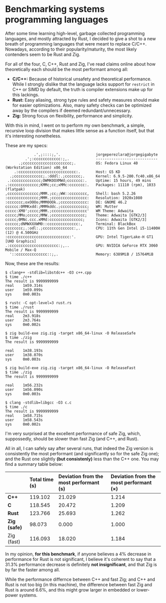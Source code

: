 # Benchmarking systems programming languages

After some time learning high-level, garbage collected programming languages, and mostly attracted by Rust, I decided to give a shot to a new breath of programming languages that were meant to replace C/C++. Nowadays, according to their popularity/maturity, the most likely contenders seem to be Rust and Zig.

For all of the four, C, C++, Rust and Zig, I've read claims online about how theoretically each should be the most performant among all:

* **C/C++:** Because of historical unsafety and theoretical performance. While I strongly dislike that the language lacks support for `restrict` in C++ or SIMD by default, the truth is compiler extensions make up for this lackings.
* **Rust:** Easy aliasing, strong type rules and safety measures should make for easier optimizations. Also, many safety checks can be optimized away by the compilers if deemed redundant/unnecessary.
* **Zig:** Strong focus on flexibility, performance and simplicity.

With this in mind, I went on to perform my own benchmark, a simple, recursive loop division that makes little sense as a function itself, but that it's interesting nonetheless.

These are my specs:

```
             .',;::::;,'.                jorgeperezlara@jorgegigabyte 
         .';:cccccccccccc:;,.            ---------------------------- 
      .;cccccccccccccccccccccc;.         OS: Fedora Linux 40 (Workstation Edition) x86_64 
    .:cccccccccccccccccccccccccc:.       Host: G5 KD 
  .;ccccccccccccc;.:dddl:.;ccccccc;.     Kernel: 6.9.5-200.fc40.x86_64 
 .:ccccccccccccc;OWMKOOXMWd;ccccccc:.    Uptime: 15 hours, 49 mins 
.:ccccccccccccc;KMMc;cc;xMMc:ccccccc:.   Packages: 11110 (rpm), 1033 (flatpak) 
,cccccccccccccc;MMM.;cc;;WW::cccccccc,   Shell: bash 5.2.26 
:cccccccccccccc;MMM.;cccccccccccccccc:   Resolution: 1920x1080 
:ccccccc;oxOOOo;MMM0OOk.;cccccccccccc:   DE: GNOME 46.2 
cccccc:0MMKxdd:;MMMkddc.;cccccccccccc;   WM: Mutter 
ccccc:XM0';cccc;MMM.;cccccccccccccccc'   WM Theme: Adwaita 
ccccc;MMo;ccccc;MMW.;ccccccccccccccc;    Theme: Adwaita [GTK2/3] 
ccccc;0MNc.ccc.xMMd:ccccccccccccccc;     Icons: Adwaita [GTK2/3] 
cccccc;dNMWXXXWM0::cccccccccccccc:,      Terminal: BlackBox 
cccccccc;.:odl:.;cccccccccccccc:,.       CPU: 11th Gen Intel i5-11400H (12) @ 4.500GHz 
:cccccccccccccccccccccccccccc:'.         GPU: Intel TigerLake-H GT1 [UHD Graphics] 
.:cccccccccccccccccccccc:;,..            GPU: NVIDIA GeForce RTX 3060 Mobile / Max-Q 
  '::cccccccccccccc::;,.                 Memory: 6389MiB / 15764MiB 
```

Now, these are the results:

```
$ clang++ -stdlib=libstdc++ -O3 c++.cpp
$ time ./c++ 
The result is 9999999999
real    1m59.314s
user    1m59.099s
sys     0m0.003s
```

```
$ rustc -C opt-level=3 rust.rs
$ time ./rust
The result is 9999999999
real    2m3.918s
user    2m3.764s
sys     0m0.002s
```

```
$ zig build-exe zig.zig -target x86_64-linux -O ReleaseSafe
$ time ./zig
The result is 9999999999

real    1m38.193s
user    1m38.070s
sys     0m0.003s
```

```
$ zig build-exe zig.zig -target x86_64-linux -O ReleaseFast
$ time ./zig
The result is 9999999999

real    1m56.232s
user    1m56.090s
sys     0m0.003s
```

```
$ clang -stdlib=libgcc -O3 c.c
$ time ./c
The result is 9999999999
real    1m58.715s
user    1m58.543s
sys     0m0.002s
```

I'm very surprised at the excellent performance of safe Zig, which, suppossedly, should be slower than fast Zig (and C++, and Rust).

All in all, I can safely say after several runs, that indeed the Zig version is consistently the most performant (and significantly so for the safe Zig one); and the Rust one slightly **(but consistenly)** less than the C++ one. You may find a summary table below:

|                      | Total time (s) | Deviation from the most performant (s) | Deviation from the most performant (×) |
| :------------------- | :------------- | :------------------------------------- | :-------------------------------------- |
| **C++**        | 119.102        | 21.029                                 | 1.214                                   |
| **C**               | 118.545        | 20.472                                 | 1.209                                   |
| **Rust**       | 123.766        | 25.693                                 | 1.262                                   |
| **Zig (safe)** | 98.073         | 0.000                                  | 1.000                                   |
| Zig (fast)           | 116.093        | 18.020                                 | 1.184                                   |

In my opinion, **for this benchmark**, if anyone believes a 4% decrease in performance for Rust is not significant, I believe it's coherent to say that a 31.3% performance decrease is definitely **not insignificant**, and that Zig is by far the faster among all.

While the performance differnce between C++ and fast Zig; and C++ and Rust is not too big (in this machine), the difference between fast Zig and Rust is around 6.6%, and this might grow larger in embedded or lower-power systems.

